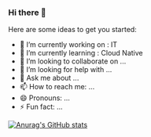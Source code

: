 ### Hi there 👋

Here are some ideas to get you started:

- 🔭 I’m currently working on : IT
- 🌱 I’m currently learning : Cloud Native
- 👯 I’m looking to collaborate on ...
- 🤔 I’m looking for help with ...
- 💬 Ask me about ...
- 📫 How to reach me: ...
- 😄 Pronouns: ...
- ⚡ Fun fact: ...

[![Anurag's GitHub stats](https://github-readme-stats.vercel.app/api?username=wangwang4git&count_private=true&show_icons=true&theme=solarized-dark)](https://github.com/anuraghazra/github-readme-stats)
